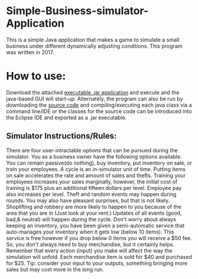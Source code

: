 # Simple-Business-simulator-Application
This is a simple Java application that makes a game to simulate a small business under different dynamically adjusting conditions. This program was written in 2017.


# How to use:
Download the attached [executable .jar application](https://github.com/Austin-Daigle/Simple-Business-simulator-Application/blob/main/Business%20Simulator%20Java%20Program%20v1.0.jar) and execute and the java-based GUI will start-up. Alternately, the program can also be run by downloading the [source code](https://github.com/Austin-Daigle/Simple-Business-simulator-Application/tree/main/SourceCode) and compiling/executing each java class via a command line/IDE or the classes for the source code can be introduced into the Eclipse IDE and exported as a .jar executable.


## Simulator Instructions/Rules:

There are four user-intractable options that can be pursued
during the simulator. You as a business owner have the following options
available. You can remain passive(do nothing), buy inventory, put
inventory on sale, or train your employees. A cycle is an in-simulator unit
of time.
Putting items on sale accelerates the rate and amount of sales
and thefts. Training your employees increases your sales
marginally, however, the initial cost of training is $175 plus an
additional fifteen dollars per level. Employee pay also increases per
level.
Theft and random events may happen during rounds. You may also have
pleasant surprises, but that is not likely. Shoplifting and robbery are more
likely to happen to you because of the area that you are in (Just look at
your rent.)
Updates of all events (good, bad,& neutral) will happen during the cycle.
Don't worry about always keeping an inventory, you have been given a
semi-automatic service that auto-manages your inventory when it gets
low
(below 10 items). This service is free however if you drop below
0 items you will receive a $50 fee. So, you don't always need to buy
merchandise, but it certainly helps. Remember that every action (input)
you make will affect the way the simulation will unfold.
Each merchandise item is sold for $40 and purchased for $25.
Tip: consider your input to your outputs, something bringing more sales
but may cost more in the long run.
